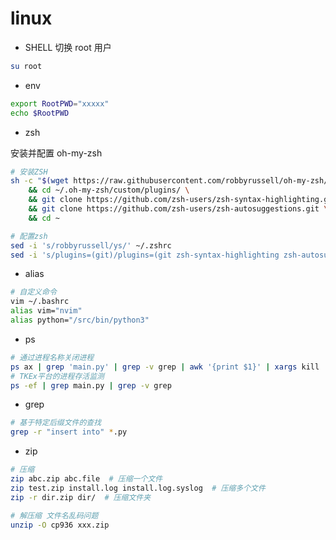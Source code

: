 # linux

- SHELL 切换 root 用户

```bash
su root
```

- env

```bash
export RootPWD="xxxxx"
echo $RootPWD
```

- zsh

安装并配置 oh-my-zsh

```zsh
# 安装ZSH
sh -c "$(wget https://raw.githubusercontent.com/robbyrussell/oh-my-zsh/master/tools/install.sh -O -)" \
    && cd ~/.oh-my-zsh/custom/plugins/ \
    && git clone https://github.com/zsh-users/zsh-syntax-highlighting.git \
    && git clone https://github.com/zsh-users/zsh-autosuggestions.git \
    && cd ~

# 配置zsh
sed -i 's/robbyrussell/ys/' ~/.zshrc
sed -i 's/plugins=(git)/plugins=(git zsh-syntax-highlighting zsh-autosuggestions)/' ~/.zshrc
```

- alias

```bash
# 自定义命令
vim ~/.bashrc
alias vim="nvim"
alias python="/src/bin/python3"
```

- ps

```bash
# 通过进程名称关闭进程
ps ax | grep 'main.py' | grep -v grep | awk '{print $1}' | xargs kill
# TKEx平台的进程存活监测
ps -ef | grep main.py | grep -v grep
```

- grep

```bash
# 基于特定后缀文件的查找
grep -r "insert into" *.py
```

- zip

```bash
# 压缩
zip abc.zip abc.file  # 压缩一个文件
zip test.zip install.log install.log.syslog  # 压缩多个文件
zip -r dir.zip dir/  # 压缩文件夹

# 解压缩 文件名乱码问题
unzip -O cp936 xxx.zip
```
